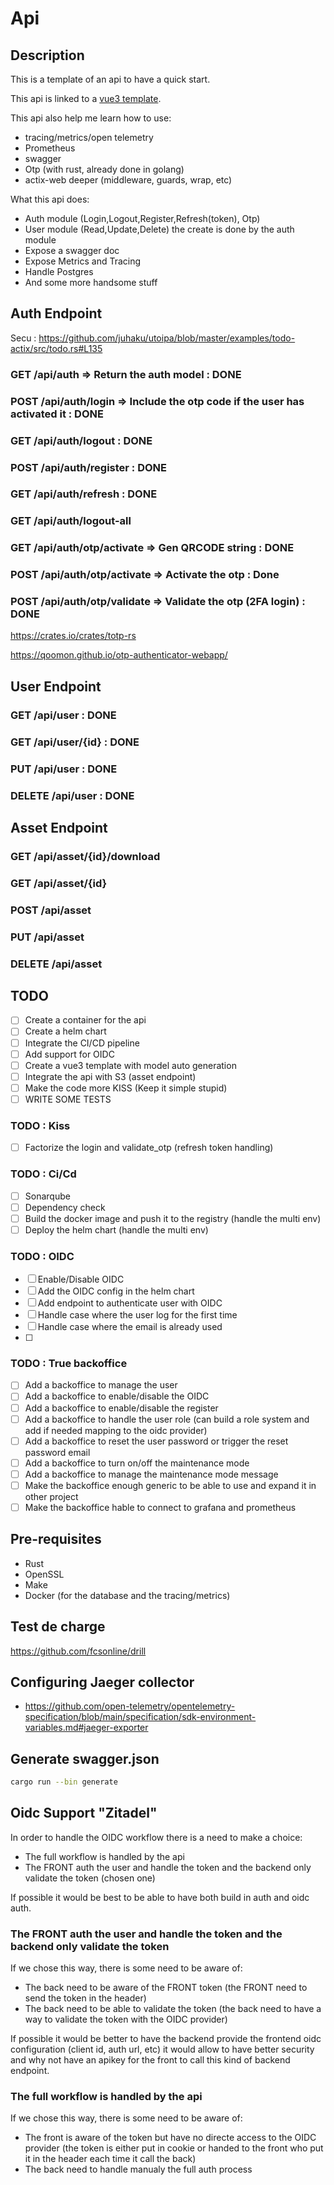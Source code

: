 # Api

## Description

This is a template of an api to have a quick start.

This api is linked to a [vue3 template](https://github.com/batleforc/vue-template).

This api also help me learn how to use:

- tracing/metrics/open telemetry
- Prometheus
- swagger
- Otp (with rust, already done in golang)
- actix-web deeper (middleware, guards, wrap, etc)

What this api does:

- Auth module (Login,Logout,Register,Refresh(token), Otp)
- User module (Read,Update,Delete) the create is done by the auth module
- Expose a swagger doc
- Expose Metrics and Tracing
- Handle Postgres
- And some more handsome stuff

## Auth Endpoint

Secu : <https://github.com/juhaku/utoipa/blob/master/examples/todo-actix/src/todo.rs#L135>

### GET /api/auth => Return the auth model : DONE

### POST /api/auth/login => Include the otp code if the user has activated it : DONE

### GET /api/auth/logout : DONE

### POST /api/auth/register : DONE

### GET /api/auth/refresh : DONE

### GET /api/auth/logout-all

### GET /api/auth/otp/activate => Gen QRCODE string : DONE

### POST /api/auth/otp/activate => Activate the otp : Done

### POST /api/auth/otp/validate => Validate the otp (2FA login) : DONE

<https://crates.io/crates/totp-rs>

<https://qoomon.github.io/otp-authenticator-webapp/>

## User Endpoint

### GET /api/user : DONE

### GET /api/user/{id} : DONE

### PUT /api/user : DONE

### DELETE /api/user : DONE

## Asset Endpoint

### GET /api/asset/{id}/download

### GET /api/asset/{id}

### POST /api/asset

### PUT /api/asset

### DELETE /api/asset

## TODO

- [ ] Create a container for the api
- [ ] Create a helm chart
- [ ] Integrate the CI/CD pipeline
- [ ] Add support for OIDC
- [ ] Create a vue3 template with model auto generation
- [ ] Integrate the api with S3 (asset endpoint)
- [ ] Make the code more KISS (Keep it simple stupid)
- [ ] WRITE SOME TESTS

### TODO : Kiss

- [ ] Factorize the login and validate_otp (refresh token handling)

### TODO : Ci/Cd

- [ ] Sonarqube
- [ ] Dependency check
- [ ] Build the docker image and push it to the registry (handle the multi env)
- [ ] Deploy the helm chart (handle the multi env)

### TODO : OIDC

- [ ] Enable/Disable OIDC
- [ ] Add the OIDC config in the helm chart
- [ ] Add endpoint to authenticate user with OIDC
- [ ] Handle case where the user log for the first time
- [ ] Handle case where the email is already used
- [ ]

### TODO : True backoffice

- [ ] Add a backoffice to manage the user
- [ ] Add a backoffice to enable/disable the OIDC
- [ ] Add a backoffice to enable/disable the register
- [ ] Add a backoffice to handle the user role (can build a role system and add if needed mapping to the oidc provider)
- [ ] Add a backoffice to reset the user password or trigger the reset password email
- [ ] Add a backoffice to turn on/off the maintenance mode
- [ ] Add a backoffice to manage the maintenance mode message
- [ ] Make the backoffice enough generic to be able to use and expand it in other project
- [ ] Make the backoffice hable to connect to grafana and prometheus

## Pre-requisites

- Rust
- OpenSSL
- Make
- Docker (for the database and the tracing/metrics)

## Test de charge

<https://github.com/fcsonline/drill>

## Configuring Jaeger collector

- <https://github.com/open-telemetry/opentelemetry-specification/blob/main/specification/sdk-environment-variables.md#jaeger-exporter>

## Generate swagger.json

```bash
cargo run --bin generate
```

## Oidc Support "Zitadel"

In order to handle the OIDC workflow there is a need to make a choice:

- The full workflow is handled by the api
- The FRONT auth the user and handle the token and the backend only validate the token (chosen one)

If possible it would be best to be able to have both build in auth and oidc auth.

### The FRONT auth the user and handle the token and the backend only validate the token

If we chose this way, there is some need to be aware of:

- The back need to be aware of the FRONT token (the FRONT need to send the token in the header)
- The back need to be able to validate the token (the back need to have a way to validate the token with the OIDC provider)

If possible it would be better to have the backend provide the frontend oidc configuration (client id, auth url, etc) it would allow to have better security and why not have an apikey for the front to call this kind of backend endpoint.

### The full workflow is handled by the api

If we chose this way, there is some need to be aware of:

- The front is aware of the token but have no directe access to the OIDC provider (the token is either put in cookie or handed to the front who put it in the header each time it call the back)
- The back need to handle manualy the full auth process
